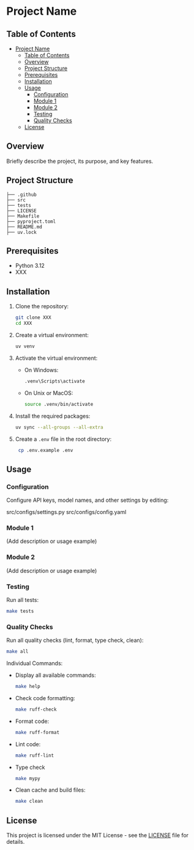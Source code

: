 # Project Name

## Table of Contents

- [Project Name](#project-name)
  - [Table of Contents](#table-of-contents)
  - [Overview](#overview)
  - [Project Structure](#project-structure)
  - [Prerequisites](#prerequisites)
  - [Installation](#installation)
  - [Usage](#usage)
    - [Configuration](#configuration)
    - [Module 1](#module-1)
    - [Module 2](#module-2)
    - [Testing](#testing)
    - [Quality Checks](#quality-checks)
  - [License](#license)

## Overview

Briefly describe the project, its purpose, and key features.

## Project Structure

```text
├── .github
├── src
├── tests
├── LICENSE
├── Makefile
├── pyproject.toml
├── README.md
├── uv.lock
```

## Prerequisites

- Python 3.12
- XXX

## Installation

1. Clone the repository:

   ```bash
   git clone XXX
   cd XXX
   ```

2. Create a virtual environment:

   ```bash
   uv venv
   ```

3. Activate the virtual environment:
   - On Windows:

     ```bash
     .venv\Scripts\activate
     ```

   - On Unix or MacOS:

     ```bash
     source .venv/bin/activate
     ```

4. Install the required packages:

   ```bash
   uv sync --all-groups --all-extra
   ```

5. Create a `.env` file in the root directory:

   ```bash
    cp .env.example .env
   ```

## Usage

### Configuration

Configure API keys, model names, and other settings by editing:

src/configs/settings.py
src/configs/config.yaml

### Module 1

(Add description or usage example)

### Module 2

(Add description or usage example)

### Testing

Run all tests:

```bash
make tests
```

### Quality Checks

Run all quality checks (lint, format, type check, clean):

```bash
make all
```

Individual Commands:

- Display all available commands:

    ```bash
    make help
    ```

- Check code formatting:

    ```bash
    make ruff-check
    ```

- Format code:

    ```bash
    make ruff-format
    ```

- Lint code:

    ```bash
    make ruff-lint
    ```

- Type check

    ```bash
    make mypy
  ```

- Clean cache and build files:

    ```bash
    make clean
    ```

## License

This project is licensed under the MIT License - see the [LICENSE](LICENSE) file for details.
